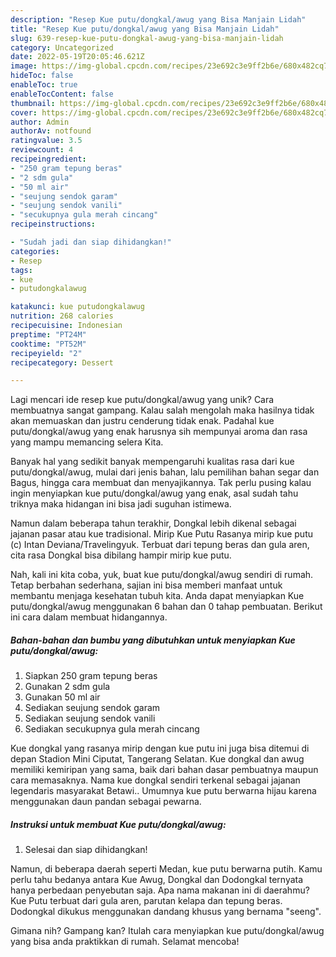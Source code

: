 ```yaml
---
description: "Resep Kue putu/dongkal/awug yang Bisa Manjain Lidah"
title: "Resep Kue putu/dongkal/awug yang Bisa Manjain Lidah"
slug: 639-resep-kue-putu-dongkal-awug-yang-bisa-manjain-lidah
category: Uncategorized
date: 2022-05-19T20:05:46.621Z
image: https://img-global.cpcdn.com/recipes/23e692c3e9ff2b6e/680x482cq70/kue-putudongkalawug-foto-resep-utama.jpg
hideToc: false
enableToc: true
enableTocContent: false
thumbnail: https://img-global.cpcdn.com/recipes/23e692c3e9ff2b6e/680x482cq70/kue-putudongkalawug-foto-resep-utama.jpg
cover: https://img-global.cpcdn.com/recipes/23e692c3e9ff2b6e/680x482cq70/kue-putudongkalawug-foto-resep-utama.jpg
author: Admin
authorAv: notfound
ratingvalue: 3.5
reviewcount: 4
recipeingredient:
- "250 gram tepung beras"
- "2 sdm gula"
- "50 ml air"
- "seujung sendok garam"
- "seujung sendok vanili"
- "secukupnya gula merah cincang"
recipeinstructions:

- "Sudah jadi dan siap dihidangkan!"
categories:
- Resep
tags:
- kue
- putudongkalawug

katakunci: kue putudongkalawug 
nutrition: 268 calories
recipecuisine: Indonesian
preptime: "PT24M"
cooktime: "PT52M"
recipeyield: "2"
recipecategory: Dessert

---
```





Lagi mencari ide resep kue putu/dongkal/awug yang unik? Cara membuatnya sangat gampang. Kalau salah mengolah maka hasilnya tidak akan memuaskan dan justru cenderung tidak enak. Padahal kue putu/dongkal/awug yang enak harusnya sih mempunyai aroma dan rasa yang mampu memancing selera Kita.





Banyak hal yang sedikit banyak mempengaruhi kualitas rasa dari kue putu/dongkal/awug, mulai dari jenis bahan, lalu pemilihan bahan segar dan Bagus, hingga cara membuat dan menyajikannya. Tak perlu pusing kalau ingin menyiapkan kue putu/dongkal/awug yang enak,      asal sudah tahu triknya maka hidangan ini bisa jadi suguhan istimewa.














Namun dalam beberapa tahun terakhir, Dongkal lebih dikenal sebagai jajanan pasar atau kue tradisional. Mirip Kue Putu Rasanya mirip kue putu (c) Intan Deviana/Travelingyuk. Terbuat dari tepung beras dan gula aren, cita rasa Dongkal bisa dibilang hampir mirip kue putu.






Nah, kali ini kita coba, yuk, buat kue putu/dongkal/awug sendiri di rumah. Tetap berbahan sederhana, sajian ini bisa memberi manfaat untuk membantu menjaga kesehatan tubuh kita. Anda dapat menyiapkan Kue putu/dongkal/awug menggunakan 6 bahan dan 0 tahap pembuatan. Berikut ini cara dalam membuat hidangannya.

<!--inarticleads1-->

##### Bahan-bahan dan bumbu yang dibutuhkan untuk menyiapkan Kue putu/dongkal/awug:

1. Siapkan 250 gram tepung beras
1. Gunakan 2 sdm gula
1. Gunakan 50 ml air
1. Sediakan seujung sendok garam
1. Sediakan seujung sendok vanili
1. Sediakan secukupnya gula merah cincang


Kue dongkal yang rasanya mirip dengan kue putu ini juga bisa ditemui di depan Stadion Mini Ciputat, Tangerang Selatan. Kue dongkal dan awug memiliki kemiripan yang sama, baik dari bahan dasar pembuatnya maupun cara memasaknya. Nama kue dongkal sendiri terkenal sebagai jajanan legendaris masyarakat Betawi.. Umumnya kue putu berwarna hijau karena menggunakan daun pandan sebagai pewarna. 

<!--inarticleads2-->

##### Instruksi untuk membuat Kue putu/dongkal/awug:


1. Selesai dan siap dihidangkan!

Namun, di beberapa daerah seperti Medan, kue putu berwarna putih. Kamu perlu tahu bedanya antara Kue Awug, Dongkal dan Dodongkal ternyata hanya perbedaan penyebutan saja. Apa nama makanan ini di daerahmu? Kue Putu terbuat dari gula aren, parutan kelapa dan tepung beras. Dodongkal dikukus menggunakan dandang khusus yang bernama &#34;seeng&#34;. 

Gimana nih? Gampang kan? Itulah cara menyiapkan kue putu/dongkal/awug yang bisa anda praktikkan di rumah. Selamat mencoba!
